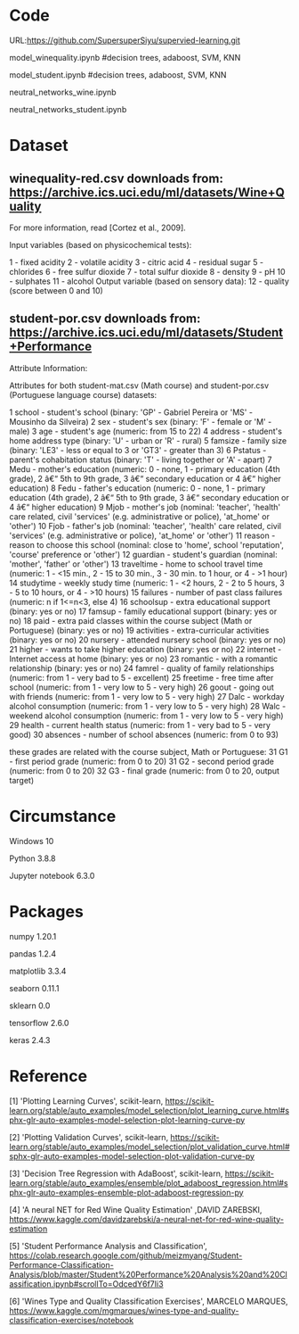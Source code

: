 # Code 
URL:https://github.com/SupersuperSiyu/supervied-learning.git

model_winequality.ipynb #decision trees, adaboost, SVM, KNN

model_student.ipynb #decision trees, adaboost, SVM, KNN

neutral_networks_wine.ipynb

neutral_networks_student.ipynb

# Dataset
## winequality-red.csv downloads from: https://archive.ics.uci.edu/ml/datasets/Wine+Quality

For more information, read [Cortez et al., 2009].

Input variables (based on physicochemical tests):

1 - fixed acidity
2 - volatile acidity
3 - citric acid
4 - residual sugar
5 - chlorides
6 - free sulfur dioxide
7 - total sulfur dioxide
8 - density
9 - pH
10 - sulphates
11 - alcohol
Output variable (based on sensory data):
12 - quality (score between 0 and 10)


## student-por.csv downloads from: https://archive.ics.uci.edu/ml/datasets/Student+Performance

Attribute Information:

Attributes for both student-mat.csv (Math course) and student-por.csv (Portuguese language course) datasets:

1 school - student's school (binary: 'GP' - Gabriel Pereira or 'MS' - Mousinho da Silveira)
2 sex - student's sex (binary: 'F' - female or 'M' - male)
3 age - student's age (numeric: from 15 to 22)
4 address - student's home address type (binary: 'U' - urban or 'R' - rural)
5 famsize - family size (binary: 'LE3' - less or equal to 3 or 'GT3' - greater than 3)
6 Pstatus - parent's cohabitation status (binary: 'T' - living together or 'A' - apart)
7 Medu - mother's education (numeric: 0 - none, 1 - primary education (4th grade), 2 â€“ 5th to 9th grade, 3 â€“ secondary education or 4 â€“ higher education)
8 Fedu - father's education (numeric: 0 - none, 1 - primary education (4th grade), 2 â€“ 5th to 9th grade, 3 â€“ secondary education or 4 â€“ higher education)
9 Mjob - mother's job (nominal: 'teacher', 'health' care related, civil 'services' (e.g. administrative or police), 'at_home' or 'other')
10 Fjob - father's job (nominal: 'teacher', 'health' care related, civil 'services' (e.g. administrative or police), 'at_home' or 'other')
11 reason - reason to choose this school (nominal: close to 'home', school 'reputation', 'course' preference or 'other')
12 guardian - student's guardian (nominal: 'mother', 'father' or 'other')
13 traveltime - home to school travel time (numeric: 1 - <15 min., 2 - 15 to 30 min., 3 - 30 min. to 1 hour, or 4 - >1 hour)
14 studytime - weekly study time (numeric: 1 - <2 hours, 2 - 2 to 5 hours, 3 - 5 to 10 hours, or 4 - >10 hours)
15 failures - number of past class failures (numeric: n if 1<=n<3, else 4)
16 schoolsup - extra educational support (binary: yes or no)
17 famsup - family educational support (binary: yes or no)
18 paid - extra paid classes within the course subject (Math or Portuguese) (binary: yes or no)
19 activities - extra-curricular activities (binary: yes or no)
20 nursery - attended nursery school (binary: yes or no)
21 higher - wants to take higher education (binary: yes or no)
22 internet - Internet access at home (binary: yes or no)
23 romantic - with a romantic relationship (binary: yes or no)
24 famrel - quality of family relationships (numeric: from 1 - very bad to 5 - excellent)
25 freetime - free time after school (numeric: from 1 - very low to 5 - very high)
26 goout - going out with friends (numeric: from 1 - very low to 5 - very high)
27 Dalc - workday alcohol consumption (numeric: from 1 - very low to 5 - very high)
28 Walc - weekend alcohol consumption (numeric: from 1 - very low to 5 - very high)
29 health - current health status (numeric: from 1 - very bad to 5 - very good)
30 absences - number of school absences (numeric: from 0 to 93)

these grades are related with the course subject, Math or Portuguese:
31 G1 - first period grade (numeric: from 0 to 20)
31 G2 - second period grade (numeric: from 0 to 20)
32 G3 - final grade (numeric: from 0 to 20, output target)

# Circumstance
Windows 10

Python                     3.8.8

Jupyter notebook    6.3.0

# Packages
numpy                     1.20.1        
           
pandas                     1.2.4

matplotlib                3.3.4

seaborn                    0.11.1

sklearn                      0.0

tensorflow                2.6.0

keras                         2.4.3

# Reference
[1] 'Plotting Learning Curves', scikit-learn, https://scikit-learn.org/stable/auto_examples/model_selection/plot_learning_curve.html#sphx-glr-auto-examples-model-selection-plot-learning-curve-py

[2] 'Plotting Validation Curves', scikit-learn, https://scikit-learn.org/stable/auto_examples/model_selection/plot_validation_curve.html#sphx-glr-auto-examples-model-selection-plot-validation-curve-py

[3] 'Decision Tree Regression with AdaBoost', scikit-learn, https://scikit-learn.org/stable/auto_examples/ensemble/plot_adaboost_regression.html#sphx-glr-auto-examples-ensemble-plot-adaboost-regression-py

[4] 'A neural NET for Red Wine Quality Estimation' ,DAVID ZAREBSKI, https://www.kaggle.com/davidzarebski/a-neural-net-for-red-wine-quality-estimation

[5] 'Student Performance Analysis and Classification', https://colab.research.google.com/github/meizmyang/Student-Performance-Classification-Analysis/blob/master/Student%20Performance%20Analysis%20and%20Classification.ipynb#scrollTo=OdcedY6f7Ii3

[6] 'Wines Type and Quality Classification Exercises', MARCELO MARQUES, https://www.kaggle.com/mgmarques/wines-type-and-quality-classification-exercises/notebook

